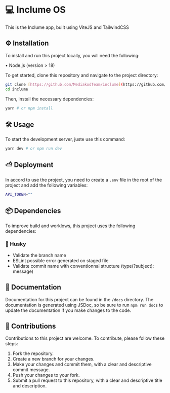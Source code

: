 # 💻 Inclume OS

This is the Inclume app, built using ViteJS and TailwindCSS

## ⚙️ Installation

To install and run this project locally, you will need the following:

&bullet; Node.js (version > 18)

To get started, clone this repository and navigate to the project directory:

```sh
git clone [https://github.com/MediakodTeam/inclume](https://github.com/MediakodTeam/inclume)
cd inclume
```

Then, install the necessary dependencies:

```sh
yarn # or npm install
```

## 🛠️ Usage

To start the development server, juste use this command:

```sh
yarn dev # or npm run dev
```

## ⛅ Deployment

In accord to use the project, you need to create a `.env` file in the root of the project and add the following variables:

```sh
API_TOKEN=""
```

## 📦 Dependencies

To improve build and worklows, this project uses the following dependencies:

### 🐶 Husky

-  Validate the branch name
-  ESLint possible error generated on staged file
-  Validate commit name with conventionnal structure (type(?subject): message)

## 📄 Documentation

Documentation for this project can be found in the `/docs` directory. The documentation is generated using JSDoc, so be sure to run `npm run docs` to update the documentation if you make changes to the code.

## 👥 Contributions

Contributions to this project are welcome. To contribute, please follow these steps:

1. Fork the repository.
2. Create a new branch for your changes.
3. Make your changes and commit them, with a clear and descriptive commit message.
4. Push your changes to your fork.
5. Submit a pull request to this repository, with a clear and descriptive title and description.
